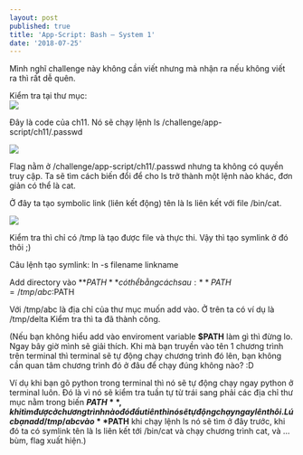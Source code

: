 ```yaml
---
layout: post
published: true
title: 'App-Script: Bash — System 1'
date: '2018-07-25'
---
```

Mình nghĩ challenge này không cần viết nhưng mà nhận ra nếu không viết ra thì rất dễ quên.

Kiểm tra tại thư mục:  
![](https://cdn-images-1.medium.com/max/800/1*o5nwjd2WcJqUVj68SBqgig.png)

Đây là code của ch11. Nó sẽ chạy lệnh ls /challenge/app-script/ch11/.passwd  

![](https://cdn-images-1.medium.com/max/800/1*DCtt0ecnjJjswnDMqBlaOg.png)

Flag nằm ở /challenge/app-script/ch11/.passwd nhưng ta không có quyền truy cập. Ta sẽ tìm cách biến đổi để cho ls trở thành một lệnh nào khác, đơn giản có thể là cat.

Ở đây ta tạo symbolic link (liên kết động) tên là ls liên kết với file /bin/cat.  

![](https://cdn-images-1.medium.com/max/800/1*Hqt6aziGnyaCWM2qAS95fQ.png)


Kiểm tra thì chỉ có /tmp là tạo được file và thực thi. Vậy thì tạo symlink ở đó thôi ;)

Câu lệnh tạo symlink: ln -s filename linkname

Add directory vào **$PATH** có thể bằng cách sau:
**PATH=/tmp/abc:$PATH

Với /tmp/abc là địa chỉ của thư mục muốn add vào. Ở trên ta có ví dụ là /tmp/delta
Kiểm tra thì ta đã thành công.

(Nếu bạn không hiểu add vào enviroment variable **$PATH** làm gì thì đừng lo. Ngay bây giờ mình sẽ giải thích. Khi mà bạn truyền vào tên 1 chương trình trên terminal thì terminal sẽ tự động chạy chương trình đó lên, bạn không cần quan tâm chương trình đó ở đâu để chạy đúng không nào? :D

Ví dụ khi bạn gõ python trong terminal thì nó sẽ tự động chạy ngay python ở terminal luôn. Đó là vì nó sẽ kiểm tra tuần tự từ trái sang phải các địa chỉ thư mục nằm trong biến **$PATH**, khi tìm được ở chương trình nào đó đầu tiên thì nó sẽ tự động chạy ngay lên thôi. Lúc bạn add /tmp/abc vào **$PATH** khi chạy lệnh ls nó sẽ tìm ở đây trước, khi đó ta có symlink tên là ls liên kết tới /bin/cat và chạy chương trình cat, và …bùm, flag xuất hiện.)
